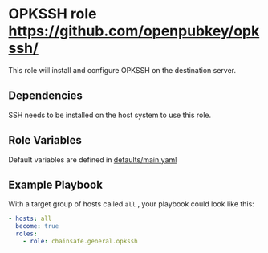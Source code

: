 # OPKSSH role https://github.com/openpubkey/opkssh/

This role will install and configure OPKSSH on the destination server.

## Dependencies
SSH needs to be installed on the host system to use this role.

## Role Variables

Default variables are defined in [defaults/main.yaml](defaults/main.yaml)

## Example Playbook

With a target group of hosts called `all` , your playbook could look like this:

```yaml
- hosts: all
  become: true
  roles:
    - role: chainsafe.general.opkssh
```
